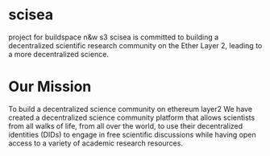 # scisea
project for buildspace n&amp;w s3 
scisea is committed to building a decentralized scientific research community on the Ether Layer 2, leading to a more decentralized science.

# Our Mission
To build a decentralized science community on ethereum layer2
We have created a decentralized science community platform that allows scientists from all walks of life, from all over the world, to use their decentralized identities (DIDs) to engage in free scientific discussions while having open access to a variety of academic research resources.
